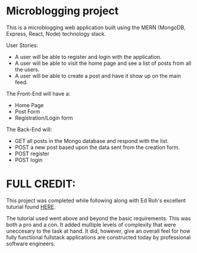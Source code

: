 # Microblogging project

This is a microblogging web application built using the MERN (MongoDB, Express, React, Node) technology stack.

User Stories:
- A user will be able to register and login with the application.
- A user will be able to visit the home page and see a list of posts from all the users.
- A user will be able to create a post and have it show up on the main feed.

The Front-End will have a:

- Home Page
- Post Form
- Registration/Login form

The Back-End will:

- GET all posts in the Mongo database and respond with the list.
- POST a new post based upon the data sent from the creation form.
- POST register
- POST login

# FULL CREDIT: 

This project was completed while following along with Ed Roh's excellent tuturial found [HERE](https://www.youtube.com/watch?v=K8YELRmUb5o&ab_channel=EdRoh). 

The tutorial used went above and beyond the basic requirements. This was both a pro and a con. It added multiple levels of complexity that were uneccesary to the task at hand. It did, however, give an overall feel for how fully functional fullstack applications are constructed today by professional software engineers. 